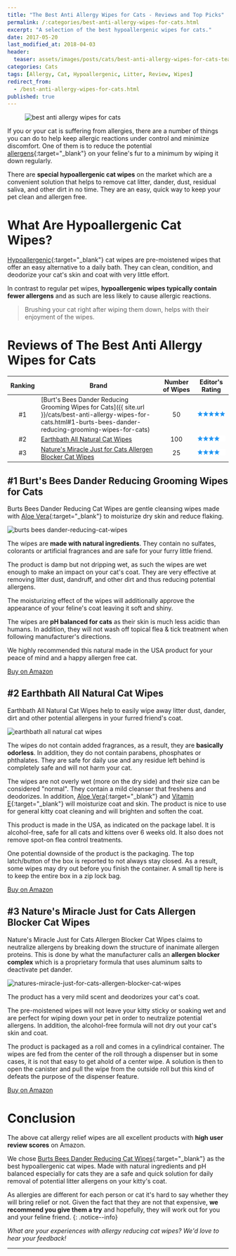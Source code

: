 ```yaml
---
title: "The Best Anti Allergy Wipes for Cats - Reviews and Top Picks"
permalink: /:categories/best-anti-allergy-wipes-for-cats.html
excerpt: "A selection of the best hypoallergenic wipes for cats."
date: 2017-05-20
last_modified_at: 2018-04-03
header:
  teaser: assets/images/posts/cats/best-anti-allergy-wipes-for-cats-teaser.jpg
categories: Cats
tags: [Allergy, Cat, Hypoallergenic, Litter, Review, Wipes]
redirect_from:
  - /best-anti-allergy-wipes-for-cats.html
published: true
---
```


<figure>
  <img src="{{ site.url }}/assets/images/posts/cats/best-anti-allergy-wipes-for-cats.jpg" alt="best anti allergy wipes for cats" class="title-banner">
</figure>

If you or your cat is suffering from allergies, there are a number of things you can do to help keep allergic reactions under control and minimize discomfort. One of them is to reduce the potential [allergens](https://en.wikipedia.org/wiki/Allergen){:target="_blank"} on your feline's fur to a minimum by wiping it down regularly.

There are **special hypoallergenic cat wipes** on the market which are a convenient solution that helps to remove cat litter, dander, dust, residual saliva, and other dirt in no time. They are an easy, quick way to keep your pet clean and allergen free.

# What Are Hypoallergenic Cat Wipes?

[Hypoallergenic](https://en.wikipedia.org/wiki/Hypoallergenic){:target="_blank"} cat wipes are pre-moistened wipes that offer an easy alternative to a daily bath. They can clean, condition, and deodorize your cat's skin and coat with very little effort.

In contrast to regular pet wipes, **hypoallergenic wipes typically contain fewer allergens** and as such are less likely to cause allergic reactions.

> Brushing your cat right after wiping them down, helps with their enjoyment of the wipes. 

# Reviews of The Best Anti Allergy Wipes for Cats

| Ranking  | Brand                                                              | Number of Wipes | Editor's Rating                                           |
|:--------:| ------------------------------------------------------------------ |:---------------:| --------------------------------------------------------- |
| #1       | [Burt's Bees Dander Reducing Grooming Wipes for Cats]({{ site.url }}/cats/best-anti-allergy-wipes-for-cats.html#1-burts-bees-dander-reducing-grooming-wipes-for-cats)                      | 50              | ![five stars](/assets/images/posts/icons/rating/five-stars.png) |
| #2       | [Earthbath All Natural Cat Wipes](http://amzn.to/2rGSoEL)                           | 100             | ![four stars](/assets/images/posts/icons/rating/four-stars.png) |
| #3       | [Nature's Miracle Just for Cats Allergen Blocker Cat Wipes](http://amzn.to/2r6C3x4)    | 25              | ![four stars](/assets/images/posts/icons/rating/four-stars.png) |

## #1 Burt's Bees Dander Reducing Grooming Wipes for Cats

Burts Bees Dander Reducing Cat Wipes are gentle cleansing wipes made with [Aloe Vera](https://en.wikipedia.org/wiki/Aloe_vera){:target="_blank"} to moisturize dry skin and reduce flaking.

<img src="{{ site.url }}/assets/images/posts/cats/burts-bees-dander-reducing-cat-wipes.jpg" alt="burts bees dander-reducing-cat-wipes" class="align-left">

The wipes are **made with natural ingredients**. They contain no sulfates, colorants or artificial fragrances and are safe for your furry little friend.

The product is damp but not dripping wet, as such the wipes are wet enough to make an impact on your cat's coat. They are very effective at removing litter dust, dandruff, and other dirt and thus reducing potential allergens.

The moisturizing effect of the wipes will additionally approve the appearance of your feline's coat leaving it soft and shiny.

The wipes are **pH balanced for cats** as their skin is much less acidic than humans. In addition, they will not wash off topical flea & tick treatment when following manufacturer's directions.

We highly recommended this natural made in the USA product for your peace of mind and a happy allergen free cat.

<div class="align-center">
  <a target="_blank" href="https://www.amazon.com/gp/product/B01CCV8GUA/ref=as_li_tl?ie=UTF8&camp=1789&creative=9325&creativeASIN=B01CCV8GUA&linkCode=as2&tag=whataboutpe0a-20&linkId=3379704ca9338a5e82ca22d6f3cb76a4">Buy on Amazon</a><img src="//ir-na.amazon-adsystem.com/e/ir?t=whataboutpe0a-20&l=am2&o=1&a=B01CCV8GUA" width="1" height="1" border="0" alt="" style="border:none !important; margin:0px !important;" />
</div>

## #2 Earthbath All Natural Cat Wipes

Earthbath All Natural Cat Wipes help to easily wipe away litter dust, dander, dirt and other potential allergens in your furred friend's coat.

<img src="{{ site.url }}/assets/images/posts/cats/earthbath-all-natural-cat-wipes.jpg" alt="earthbath all natural cat wipes" class="align-left">

The wipes do not contain added fragrances, as a result, they are **basically odorless**. In addition, they do not contain parabens, phosphates or phthalates. They are safe for daily use and any residue left behind is completely safe and will not harm your cat.

The wipes are not overly wet (more on the dry side) and their size can be considered "normal". They contain a mild cleanser that freshens and deodorizes. In addition, [Aloe Vera](https://en.wikipedia.org/wiki/Aloe_vera){:target="_blank"} and [Vitamin E](https://en.wikipedia.org/wiki/Vitamin_E){:target="_blank"} will moisturize coat and skin. The product is nice to use for general kitty coat cleaning and will brighten and soften the coat.

This product is made in the USA, as indicated on the package label. It is alcohol-free, safe for all cats and kittens over 6 weeks old. It also does not remove spot-on flea control treatments.

One potential downside of the product is the packaging. The top latch/button of the box is reported to not always stay closed. As a result, some wipes may dry out before you finish the container. A small tip here is to keep the entire box in a zip lock bag.

<div class="align-center">
  <a href="http://amzn.to/2rGSoEL" class="btn btn--x-large btn--buy" target="_blank">Buy on Amazon</a>
</div>

## #3 Nature's Miracle Just for Cats Allergen Blocker Cat Wipes

Nature's Miracle Just for Cats Allergen Blocker Cat Wipes claims to neutralize allergens by breaking down the structure of inanimate allergen proteins. This is done by what the manufacturer calls an **allergen blocker complex** which is a proprietary formula that uses aluminum salts to deactivate pet dander.

<img src="{{ site.url }}/assets/images/posts/cats/natures-miracle-just-for-cats-allergen-blocker-cat-wipes.jpg" alt="natures-miracle-just-for-cats-allergen-blocker-cat-wipes" class="align-left">

The product has a very mild scent and deodorizes your cat's coat.

The pre-moistened wipes will not leave your kitty sticky or soaking wet and are perfect for wiping down your pet in order to neutralize potential allergens. In addition, the alcohol-free formula will not dry out your cat's skin and coat.

The product is packaged as a roll and comes in a cylindrical container. The wipes are fed from the center of the roll through a dispenser but in some cases, it is not that easy to get ahold of a center wipe. A solution is then to open the canister and pull the wipe from the outside roll but this kind of defeats the purpose of the dispenser feature.

<div class="align-center">
  <a href="http://amzn.to/2r6C3x4" class="btn btn--x-large btn--buy" target="_blank">Buy on Amazon</a>
</div>

# Conclusion

The above cat allergy relief wipes are all excellent products with **high user review scores** on Amazon.

We chose [Burts Bees Dander Reducing Cat Wipes](http://amzn.to/2pZwJeG){:target="_blank"} as the best hypoallergenic cat wipes. Made with natural ingredients and pH balanced especially for cats they are a safe and quick solution for daily removal of potential litter allergens on your kitty's coat.

As allergies are different for each person or cat it's hard to say whether they will bring relief or not. Given the fact that they are not that expensive, **we recommend you give them a try** and hopefully, they will work out for you and your feline friend.
{: .notice--info}

_What are your experiences with allergy reducing cat wipes? We'd love to hear your feedback!_

---
